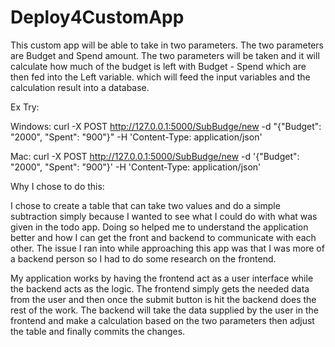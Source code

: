 # Deploy4CustomApp
This custom app will be able to take in two parameters. The two parameters are Budget and Spend amount. The two parameters will be taken and it will calculate how much of the budget is left with Budget - Spend which are then fed into the Left variable. which will feed the input variables and the calculation result into a database. 

Ex Try: 

Windows: curl -X POST http://127.0.0.1:5000/SubBudge/new -d "{\"Budget\": \"2000\", \"Spent\": \"900\"}" -H 'Content-Type: application/json'


Mac: curl -X POST http://127.0.0.1:5000/SubBudge/new -d '{"Budget": "2000", "Spent": "900"}' -H 'Content-Type: application/json'

Why I chose to do this:

  I chose to create a table that can take two values and do a simple subtraction simply because I wanted to see what I could do with what was given in the todo app. Doing so helped me to understand the application better and how I can get the front and backend to communicate with each other. The issue I ran into while approaching this app was that I was more of a backend person so I had to do some research on the frontend. 
  
  My application works by having the frontend act as a user interface while the backend acts as the logic. The frontend simply gets the needed data from the user and then once the submit button is hit the backend does the rest of the work. The backend will take the data supplied by the user in the frontend and make a calculation based on the two parameters then adjust the table and finally commits the changes.
